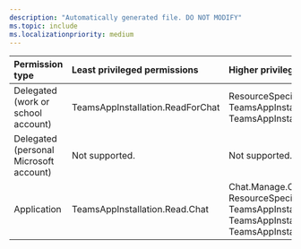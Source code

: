 ```yaml
---
description: "Automatically generated file. DO NOT MODIFY"
ms.topic: include
ms.localizationpriority: medium
---
```


|Permission type|Least privileged permissions|Higher privileged permissions|
|:---|:---|:---|
|Delegated (work or school account)|TeamsAppInstallation.ReadForChat|ResourceSpecificPermissionGrant.ReadForChat, TeamsAppInstallation.ReadWriteForChat, TeamsAppInstallation.ReadWriteSelfForChat|
|Delegated (personal Microsoft account)|Not supported.|Not supported.|
|Application|TeamsAppInstallation.Read.Chat|Chat.Manage.Chat, ResourceSpecificPermissionGrant.ReadForChat.All, TeamsAppInstallation.ReadForChat.All, TeamsAppInstallation.ReadWriteForChat.All, TeamsAppInstallation.ReadWriteSelfForChat.All|

